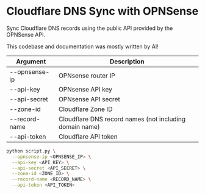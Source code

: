 # Cloudflare DNS Sync with OPNSense

Sync Cloudflare DNS records using the public API provided by the OPNSense API.

This codebase and documentation was mostly written by AI!

| Argument      | Description                                             |
| ------------- | ------------------------------------------------------- |
| --opnsense-ip | OPNsense router IP                                      |
| --api-key     | OPNsense API key                                        |
| --api-secret  | OPNsense API secret                                     |
| --zone-id     | Cloudflare Zone ID                                      |
| --record-name | Cloudflare DNS record names (not including domain name) |
| --api-token   | Cloudflare API token                                    |

```bash
python script.py \
  --opnsense-ip <OPNSENSE_IP> \
  --api-key <API_KEY> \
  --api-secret <API_SECRET> \
  --zone-id <ZONE_ID> \
  --record-name <RECORD_NAME> \
  --api-token <API_TOKEN>
```
